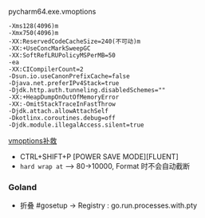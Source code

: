 pycharm64.exe.vmoptions
```
-Xms128(4096)m
-Xmx750(4096)m
-XX:ReservedCodeCacheSize=240(不可动)m
-XX:+UseConcMarkSweepGC
-XX:SoftRefLRUPolicyMSPerMB=50
-ea
-XX:CICompilerCount=2
-Dsun.io.useCanonPrefixCache=false
-Djava.net.preferIPv4Stack=true
-Djdk.http.auth.tunneling.disabledSchemes=""
-XX:+HeapDumpOnOutOfMemoryError
-XX:-OmitStackTraceInFastThrow
-Djdk.attach.allowAttachSelf
-Dkotlinx.coroutines.debug=off
-Djdk.module.illegalAccess.silent=true
```

[vmoptions补救](https://intellij-support.jetbrains.com/hc/en-us/articles/206544519)


- CTRL+SHIFT+P [POWER SAVE MODE][FLUENT]
- `hard wrap at` --> 80->10000, Format 时不会自动截断 

### Goland
- 折叠 #gosetup -> Registry : go.run.processes.with.pty